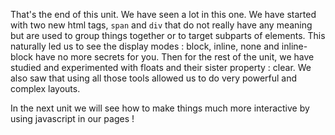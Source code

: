 That's the end of this unit. We have seen a lot in this one. We have started with two new html tags, `span` and `div` that do not really have any meaning but are used to group things together or to target subparts of elements. This naturally led us to see the display modes : block, inline, none and inline-block have no more secrets for you. Then for the rest of the unit, we have studied and experimented with floats and their sister property : clear. We also saw that using all those tools allowed us to do very powerful and complex layouts.

In the next unit we will see how to make things much more interactive by using javascript in our pages !